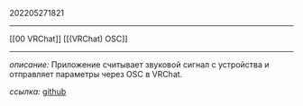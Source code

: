 202205271821
***
[[00 VRChat]] [[(VRChat) OSC]]
***
*описание:*
Приложение считывает звуковой сигнал с устройства и отправляет параметры через OSC в VRChat.

*ссылка:*
[github](https://github.com/Codel1417/VRC-OSC-Audio-Reaction)